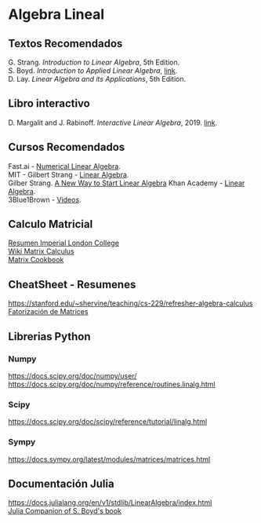 # Algebra Lineal
## Textos Recomendados
G. Strang. *Introduction to Linear Algebra*, 5th Edition.<br>
S. Boyd. *Introduction to Applied Linear Algebra*, [link](http://vmls-book.stanford.edu/).<br>
D. Lay. *Linear Algebra and its Applications*, 5th Edition.<br>

## Libro interactivo
D. Margalit and J. Rabinoff. *Interactive Linear Algebra*, 2019. [link](https://textbooks.math.gatech.edu/ila/index.html).<br>

## Cursos Recomendados 
Fast.ai - [Numerical Linear Algebra](https://www.fast.ai/2017/07/17/num-lin-alg/).<br>
MIT - Gilbert Strang - [Linear Algebra](https://ocw.mit.edu/courses/mathematics/18-06sc-linear-algebra-fall-2011/index.htm).<br>
Gilber Strang. [A New Way to Start Linear Algebra](https://ocw.mit.edu/resources/res-18-010-a-2020-vision-of-linear-algebra-spring-2020/videos/)
Khan Academy - [Linear Algebra](https://es.khanacademy.org/math/linear-algebra).<br>
3Blue1Brown - [Videos](https://www.youtube.com/watch?v=kjBOesZCoqc&list=PL0-GT3co4r2y2YErbmuJw2L5tW4Ew2O5B).

## Calculo Matricial
[Resumen Imperial London College](http://www.ee.ic.ac.uk/hp/staff/dmb/matrix/calculus.html) <br>
[Wiki Matrix Calculus](https://en.wikipedia.org/wiki/Matrix_calculus) <br>
[Matrix Cookbook](https://www.math.uwaterloo.ca/~hwolkowi/matrixcookbook.pdf)

## CheatSheet - Resumenes
https://stanford.edu/~shervine/teaching/cs-229/refresher-algebra-calculus <br>
[Fatorización de Matrices](https://math.mit.edu/~gs/linearalgebra/linearalgebra5_Matrix.pdf)


## Librerias Python
### Numpy
https://docs.scipy.org/doc/numpy/user/ <br>
https://docs.scipy.org/doc/numpy/reference/routines.linalg.html <br>
### Scipy
https://docs.scipy.org/doc/scipy/reference/tutorial/linalg.html <br>

### Sympy
https://docs.sympy.org/latest/modules/matrices/matrices.html

## Documentación Julia
https://docs.julialang.org/en/v1/stdlib/LinearAlgebra/index.html <br>
[Julia Companion of S. Boyd's book](http://vmls-book.stanford.edu/vmls-julia-companion.pdf)
